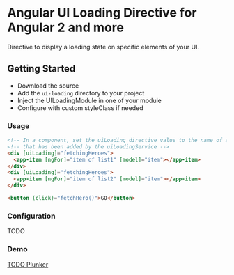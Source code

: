 # Angular UI Loading Directive for Angular 2 and more

Directive to display a loading state on specific elements of your UI.

## Getting Started

- Download the source
- Add the `ui-loading` directory to your project
- Inject the UILoadingModule in one of your module
- Configure with custom styleClass if needed

### Usage
```html
<!-- In a component, set the uiLoading directive value to the name of an action (observable or subscription) -->
<!-- that has been added by the uiLoadingService -->
<div [uiLoading]="fetchingHeroes">
  <app-item [ngFor]="item of list1" [model]="item"></app-item>
</div>
<div [uiLoading]="fetchingHeroes">
  <app-item [ngFor]="item of list2" [model]="item"></app-item>
</div>

<button (click)="fetchHero()">GO</button>
```

### Configuration
TODO

### Demo
[TODO Plunker](https://github.com/leye0/AngularUiLoadingDirective)
